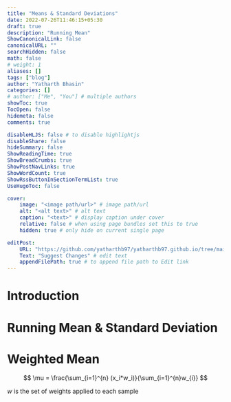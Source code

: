 ```yaml
---
title: "Means & Standard Deviations"
date: 2022-07-26T11:46:15+05:30
draft: true
description: "Running Mean"
ShowCanonicalLink: false
canonicalURL: ""
searchHidden: false
math: false
# weight: 1
aliases: []
tags: ["blog"]
author: "Yatharth Bhasin"
categories: []
# author: ["Me", "You"] # multiple authors
showToc: true
TocOpen: false
hidemeta: false
comments: true

disableHLJS: false # to disable highlightjs
disableShare: false
hideSummary: false
ShowReadingTime: true
ShowBreadCrumbs: true
ShowPostNavLinks: true
ShowWordCount: true
ShowRssButtonInSectionTermList: true
UseHugoToc: false

cover:
    image: "<image path/url>" # image path/url
    alt: "<alt text>" # alt text
    caption: "<text>" # display caption under cover
    relative: false # when using page bundles set this to true
    hidden: true # only hide on current single page

editPost:
    URL: "https://github.com/yatharthb97/yatharthb97.github.io/tree/main/content/"
    Text: "Suggest Changes" # edit text
    appendFilePath: true # to append file path to Edit link
---
```




# Introduction







# Running Mean & Standard Deviation



# Weighted Mean

$$
\mu = \frac{\sum_{i=1}^{n} (x_i*w_i)}{\sum_{i=1}^{n}w_{i}}
$$



$w$ is the set of weights applied to each sample 
